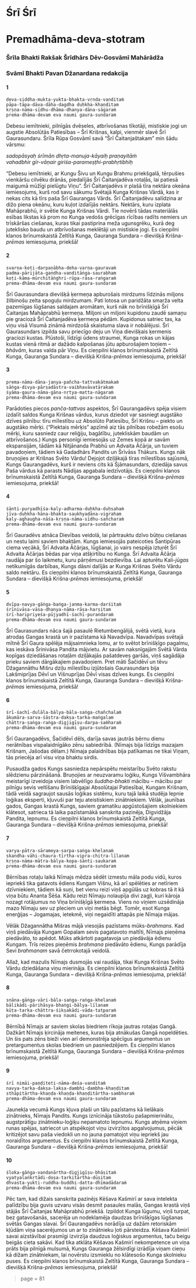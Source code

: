 # Śrī Śrī
# Premadhāma-deva-stotram

### Šrīla Bhakti Rakšak Šrīdhārs Dēv-Gosvāmī Mahārādža

### Svāmī Bhakti Pavan Džanardana redakcija

#### 1

    deva-siddha-mukta-yukta-bhakta-vṛnda-vanditaṁ
    pāpa-tāpa-dāva-dāha-dagdha duḥkha-khaṇḍitam
    kṛṣṇa-nāma-sīdhu-dhāma-dhanya-dāna-sāgaraṁ 
    prema-dhāma-devam eva naumi gaura-sundaram

Debesu iemītnieki, pilnīgās dvēseles, atbrīvošanas tīkotāji, mistiskie jogi un augstie Absolūtās Patiesības – Šrī Krišnas, kalpi, vienmēr slavē Šrī Gaurasundaru. Šrīla Rūpa Gosvāmī savā “Šrī Čaitanjaštakam” min šādu vārsmu:

*sadopāsyaḥ śrīmān dhṛta-manuja-kāyaiḥ praṇayitāṁ*\
*vahadbhir gīr-vāṇair giriśa-parameṣṭhi-prabhṛtibhiḥ*

“Debesu iemītnieki, ar Kungu Šivu un Kungu Brahmu priekšgalā, tērpušies vienkāršu cilvēku drānās, piedalījās Šrī Čaitanjadēva rotaļās, lai patiesā maigumā mūžīgi pielūgtu Viņu”. Šrī Čaitanjadēvs ir plašā tīra nektāra okeāna iemiesojums, kurš rod savu sākumu Svētajā Kunga Krišnas Vārdā, kas ir nekas cits kā tīrs paša Šrī Gaurangas Vārds. Šrī Čaitanjadēvu salīdzina ar dižo piena okeānu, kuru kuļot izdalījās nektārs. Nektārs, kuru izplata Mahāprabhū, ir svētie Kunga Krišnas Vārdi. Tie novērš tādas materiālās esības likstas kā prom no Kunga vedošs grēcīgas rīcības radīts nemiers un trīskāršas ciešanas, kuras tikai pastiprina meža ugunsgrēku, kurā deg juteklisko baudu un atbrīvošanas meklētāji un mistiskie jogi. Es cieņpilni klanos brīnumskaistā Zeltītā Kunga, Gauranga Sundara – dievišķā Krišna-*prēmas* iemiesojuma, priekšā!

#### 2

    svarṇa-koṭi-darpaṇābha-deha-varṇa-gauravaṁ
    padma-pārijāta-gandha-vanditāṅga-saurabham
    koṭi-kāma-mūrchitāṅghri-rūpa-rāsa-raṅgaraṁ     
    prema-dhāma-devam eva naumi gaura-sundaram

Šrī Gaurasundara dievišķā ķermeņa apburošais mirdzums līdzinās miljons žilbinošu zelta spoguļu mirdzumam. Pati lotosa un paridžāta smarža velta pazemīgas lūgšanas saldajam aromātam, kurš nāk no brīnišķīgā Šrī Čaitanjas Mahāprabhū ķermeņa. Miljoni un miljoni kupidonu zaudē samaņu pie graciozā Šrī Čaitanjadēva ķermeņa pēdām. Kupidonus satriec tas, ka viņu visā Visumā zināmā mirdzošā skaistuma slava ir nobālējusi. Šrī Gaurasundars izpilda savu priecīgo deju un Viņa dievišķais ķermenis graciozi kustas. Plūstoši, līdzīgi ūdens straumei, Kunga rokas un kājas kustas vienā ritmā ar dažādo kalpošanas jūtu apburošajiem toņiem – *bhāvām*, kuras valda pār Viņu. Es cieņpilni klanos brīnumskaistā Zeltītā Kunga, Gauranga Sundara – dievišķā Krišna-*prēmas* iemiesojuma, priekšā!

#### 3

    prema-nāma-dāna-janya-pañcha-tattvakātmakaṁ
    sāṅga-divya-pārṣadāstra-vaibhavāvatārakam
    śyāma-gaura-nāma-gāna-nṛtya-matta-nāgaraṁ 
    prema-dhāma-devam eva naumi gaura-sundaram

Parādoties piecos *panča-tattvas* aspektos, Šrī Gaurangadēvs spēja visiem izdalīt saldos Kunga Krišnas vārdus, kurus dziedot var sasniegt augstāko dzīves pilnību: tīru mīlestību uz Absolūto Patiesību, Šrī Krišnu – piekto un augstāko mērķi. (“Piektais mērķis” apzīmē aiz tās pilnības robežām esošu mērķi, kuru sasniedz caur reliģiju, bagātību, jutekliskām baudām un atbrīvošanos.) Kungs personīgi iemiesojās uz Zemes kopā ar savām ekspansijām, tādām kā Nitjānanda Prabhū un Advaita Āčārja, un tuviem pavadoņiem, tādiem kā Gadadhārs Pandits un Šrīvāss Thākurs. Kungs nāk bruņojies ar Krišnas Svēto Vārdu! Dejojot dziļākajā tīras mīlestības sajūsmā, Kungs Gaurangadēvs, kurš ir neviens cits kā Šjāmasundars, dziedāja savus Paša vārdus kā parasts Nādijas apgabala iedzīvotājs.  Es cieņpilni klanos brīnumskaistā Zeltītā Kunga, Gauranga Sundara – dievišķā Krišna-*prēmas* iemiesojuma, priekšā!

#### 4

    śānti-puryadhīśa-kaly-adharma-duḥkha-duḥsahaṁ
    jīva-duḥkha-hāna-bhakta-saukhyadāna-vigraham
    kaly-aghaugha-nāśa-kṛṣṇa-nāma-sīdhu-sañcharaṁ 
    prema-dhāma-devam eva naumi gaura-sundaram

Šrī Gauradēvs atnāca Dievības veidolā, lai pārtrauktu dzīvo būtņu ciešanas un nestu laimi saviem bhaktām. Kungs iemiesojās pateicoties Šantipūras ciema vecākā, Šrī Advaita Āčārjas, lūgšanai, jo vairs nespēja izturēt Šrī Advaita Āčārjas bēdas par viņa atšķirtību no Kunga. Šrī Advaita Āčārja raudāja par šo laikmetu, kuru pārņēmusi bezdievība. Lai apturētu Kali-*jūgas* netikumīgās darbības, Kungs dāsni dalījās ar Kunga Krišnas Svēto Vārdu saldo nektāru. Es cieņpilni klanos brīnumskaistā Zeltītā Kunga, Gauranga Sundara – dievišķā Krišna-*prēmas* iemiesojuma, priekšā!

#### 5

    dvīpa-navya-gāṅga-baṅga-janma-karma-darśitaṁ
    śrīnivāsa-vāsa-dhanya-nāma-rāsa-harṣitam
    śrī-haripriyeśa-pūjyadhī-śachī-purandaraṁ 
    prema-dhāma-devam eva naumi gaura-sundaram

Šrī Gaurasundars nāca šajā pasaulē Rietumbengālijā, svētā vietā, kura atrodas Gangas krastā un ir pazīstama kā Navadvīpa. Navadvīpas svētajā mītnē Šrī Gaura spēlēja mājsaimnieka lomu, ar to svētot brīnišķīgo pagalmu, kas ieskāva Šrinivāsa Pandita mājvietu. Ar savām naksnīgajām Svētā Vārda kopīgas dziedāšanas rotaļām dziļākajās pašatdeves garšās, viņš sagādāja prieku saviem dārgākajiem pavadoņiem. Pret māti Šačidēvī un tēvu Džagannāthu Mišru dziļu mīlestību izjūtošais Gaurasundars bija Lakšmiprījas Dēvī un Višnuprījas Dēvī visas dzīves kungs. Es cieņpilni klanos brīnumskaistā Zeltītā Kunga, Gauranga Sundara – dievišķā Krišna-*prēmas* iemiesojuma, priekšā!

#### 6

    śrī-śachī-dulāla-bālya-bāla-saṅga-chañchalaṁ
    ākumāra-sarva-śāstra-dakṣa-tarka-maṅgalam
    chāttra-saṅga-raṅga-digjigīṣu-darpa-saṁharaṁ 
    prema-dhāma-devam eva naumi gaura-sundaram

Šrī Gaurangadēvs, Šačidēvī dēls, darīja savas jautrās bērnu dienu nerātnības vispalaidnīgāko zēnu sabiedrībā. (Nīmajs bija līdzīgs mazajam Krišnam, Jašodas dēlam.) Nīmaja palaidnības bija patīkamas ne tikai Viņam, tās priecēja arī visu viņa bhaktu sirdis.

Pusaudža gados Kungs sasniedza nepārspētu meistarību Svēto rakstu slēdzienu pārzināšanā. Bruņojies ar neuzvaramu loģiku, Kungs Višvambhāra meistarīgi izveidoja visiem labvēlīgo *šuddha-bhakti* mācību – mācību par pilnīgu sevis veltīšanu Brīnišķīgajai Absolūtajai Patiesībai, Kungam Krišnam, tādā veidā sagraujot sausās loģikas sistēmu, kuru tajā laikā studēja lepnie loģikas eksperti, kļuvuši par teju ateistiskiem zinātniekiem. Vēlāk, jaunības gados, Gangas krastā Kungs, saviem gramatiku apgūstošajiem skolniekiem klātesot, satrieca tā laika pazīstamākā sanskrita pazinēja, Digvidžāja Pandita, lepnumu. Es cieņpilni klanos brīnumskaistā Zeltītā Kunga, Gauranga Sundara – dievišķā Krišna-*prēmas* iemiesojuma, priekšā!

#### 7

    varya-pātra-sārameya-sarpa-saṅga-khelanaṁ
    skandha-vāhi-chaura-tīrtha-vipra-chitra-līlanam
    kṛṣṇa-nāma-mātra-bālya-kopa-śānti-saukaraṁ 
    prema-dhāma-devam eva naumi gaura-sundaram

Bērnības rotaļu laikā Nīmajs mēdza sēdēt izmestu māla podu vidū, kuros iepriekš tika gatavots ēdiens Kungam Višnu, kā arī spēlēties ar netīriem dzīvniekiem, tādiem kā suņi, bet vienu reizi viņš apgūlās uz kobras tā it kā viņa būtu Ananta Šēša. Kādu reizi Nīmaju nolaupīja divi zagļi, kuri kāroja nozagt rotājumus no Viņa brīnišķīgā ķermeņa. Viens no viņiem uzsēdināja mazo Nīmaju sev uz pleciem un viņi metās bēgt. Tomēr, esot Kunga enerģijas – Jogamajas, ietekmē, viņi negaidīti attapās pie Nīmaja mājas. 

Vēlāk Džagannātha Mišras mājā viesojās pazīstams mūks-*brahmans*. Kad viņš piedāvāja Kungam Gopalam sevis pagatavoto maltīti, Nīmajs pieņēma piedāvāto, to apēdot. Mūks atkārtoti pagatavoja un piedāvāja ēdienu Kungam. Trīs reizes pieņēmis *brahmana* piedāvāto ēdienu, Kungs parādīja Sevi *brahmanam* savā četrrokotajā veidolā. 

Allaž, kad mazulis Nīmajs dusmojās vai raudāja, tikai Kunga Krišnas Svēto Vārdu dziedāšana viņu mierināja. Es cieņpilni klanos brīnumskaistā Zeltītā Kunga, Gauranga Sundara – dievišķā Krišna-*prēmas* iemiesojuma, priekšā!

#### 8

    snāna-gāṅga-vāri-bāla-saṅga-raṅga-khelanaṁ
    bālikādi-pārihāsya-bhaṅgi-bālya-līlanam
    kūṭa-tarka-chāttra-śikṣakādi-vāda-tatparaṁ
    prema-dhāma-devam eva naumi gaura-sundaram

Bērnībā Nīmajs ar saviem skolas biedriem rīkoja jautras rotaļas Gangā. Dažkārt Nīmajs ķircināja meitenes, kuras bija atnākušas Gangā nopeldēties. Un šis pats zēns bieži vien arī demonstrēja spēcīgus argumentus un pretargumentus skolas biedriem un pasniedzējiem. Es cieņpilni klanos brīnumskaistā Zeltītā Kunga, Gauranga Sundara – dievišķā Krišna-*prēmas* iemiesojuma, priekšā!

#### 9

    śrī nimāi-paṇḍiteti-nāma-deśa-vanditaṁ
    navya-tarka-dakṣa-lakṣa-dambhi-dambha-khaṇḍitam
    sthāpitārtha-khaṇḍa-khaṇḍa-khaṇḍitārtha-sambharaṁ 
    prema-dhāma-devam eva naumi gaura-sundaram

Jaunekļa vecumā Kungs kļuva plaši un tālu pazīstams kā lielākais zinātnieks, Nīmajs Pandits. Kungs iznīcināja tūkstošu pašapmierinātu, augstprātīgu zinātnieku-loģiķu nepamatoto lepnumu. Kungs atņēma viņiem runas spējas, satriecot un atspēkojot viņu izvirzītos apgalvojumus, pēcāk kritizējot savu paša viedokli un no jauna pamatojot viņu iepriekš jau noraidītos argumentus. Es cieņpilni klanos brīnumskaistā Zeltītā Kunga, Gauranga Sundara – dievišķā Krišna-*prēmas* iemiesojuma, priekšā!

#### 10

    śloka-gāṅga-vandanārtha-digjigīṣu-bhāṣitaṁ
    vyatyalaṅkṛtādi-doṣa-tarkitārtha-dūṣitam
    dhvasta-yukti-ruddha-buddhi-datta-dhīmadādaraṁ 
    prema-dhāma-devam eva naumi gaura-sundaram

Pēc tam, kad dižais sanskrita pazinējs Kēšava Kašmirī ar sava intelekta palīdzību bija guvis uzvaru visās desmit pasaules malās, Gangas krastā viņš stājās Šrī Čaitanjas Mahāprabhū priekšā. Izpildot Kunga lūgumu, viņš turpat, bez gatavošanās, sacerēja un nodeklamēja daudzas brīnišķīgas lūgšanas svētās Gangas slavai. Šrī Gaurangadēvs norādīja uz dažām retoriskām kļūdām viņa sacerējumos un ar to zinātnieku ļoti pārsteidza. Kēšava Kašmirī savai aizstāvībai prasmīgi izvirzīja daudzus loģiskus argumentus, taču beigu beigās cieta sakāvi. Kad tika atklāta Kēšavas Kašmirī nekompetence un viņa prāts bija pilnīgā mulsumā, Kungs Gauranga žēlsirdīgi izrādīja viņam cieņu kā dižam zinātniekam, lai novērstu izsmieklu no klātesošo Kunga skolnieku puses. Es cieņpilni klanos brīnumskaistā Zeltītā Kunga, Gauranga Sundara – dievišķā Krišna-*prēmas* iemiesojuma, priekšā!


> page = 81
